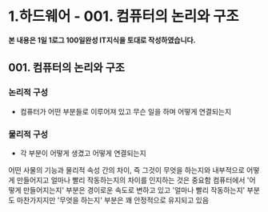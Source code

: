 # 1.하드웨어 - 001. 컴퓨터의 논리와 구조

**본 내용은 1일 1로그 100일완성 IT지식을 토대로 작성하였습니다.**



## 001. 컴퓨터의 논리와 구조

### 논리적 구성

* 컴퓨터가 어떤 부분들로 이루어져 있고 무슨 일을 하며 어떻게 연결되는지

### 물리적 구성

* 각 부분이 어떻게 생겼고 어떻게 연결되는지


어떤 사물의 기능과 물리적 속성 간의 차이, 즉 그것이 무엇을 하는지와 내부적으로 어떻게 만들어지고 얼마나 빨리 작동하는지의 차이를 인지하는 것은 중요함 컴퓨터에서 '어떻게 만들어지는지' 부분은 경이로운 속도로 변하고 있고 '얼마나 빨리 작동하는지' 부분도 마찬가지지만 '무엇을 하는지' 부분은 꽤 안정적으로 유지되고 있음


